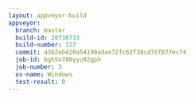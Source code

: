 ```yaml
---
layout: appveyor-build
appveyor:
  branch: master
  build-id: 28738733
  build-number: 327
  commit: a3b2ab420a54198adae72fc62f38cd7df877ec74
  job-id: bgh5n780yyu92gph
  job-number: 3
  os-name: Windows
  test-result: 0
---
```


